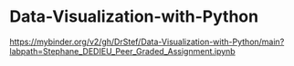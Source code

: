 # Data-Visualization-with-Python

https://mybinder.org/v2/gh/DrStef/Data-Visualization-with-Python/main?labpath=Stephane_DEDIEU_Peer_Graded_Assignment.ipynb

